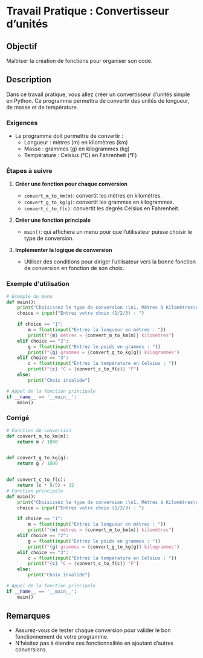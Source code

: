 # Travail Pratique : Convertisseur d’unités  

## Objectif  
Maîtriser la création de fonctions pour organiser son code.

## Description  
Dans ce travail pratique, vous allez créer un convertisseur d’unités simple en Python. Ce programme permettra de convertir des unités de longueur, de masse et de température.

### Exigences  
- Le programme doit permettre de convertir :  
  - Longueur : mètres (m) en kilomètres (km)  
  - Masse : grammes (g) en kilogrammes (kg)  
  - Température : Celsius (°C) en Fahrenheit (°F)  

### Étapes à suivre  
1. **Créer une fonction pour chaque conversion**  
   - `convert_m_to_km(m)`: convertit les mètres en kilomètres.  
   - `convert_g_to_kg(g)`: convertit les grammes en kilogrammes.  
   - `convert_c_to_f(c)`: convertit les degrés Celsius en Fahrenheit.  

2. **Créer une fonction principale**  
   - `main()`: qui affichera un menu pour que l’utilisateur puisse choisir le type de conversion.

3. **Implémenter la logique de conversion**  
   - Utiliser des conditions pour diriger l’utilisateur vers la bonne fonction de conversion en fonction de son choix.

### Exemple d'utilisation  
```python
# Exemple du menu  
def main():  
    print("Choisissez le type de conversion :\n1. Mètres à Kilomètres\n2. Grammes à Kilogrammes\n3. Celsius à Fahrenheit")  
    choice = input("Entrez votre choix (1/2/3) : ")  

    if choice == "1":  
        m = float(input("Entrez la longueur en mètres : "))  
        print(f"{m} mètres = {convert_m_to_km(m)} kilomètres")  
    elif choice == "2":  
        g = float(input("Entrez le poids en grammes : "))  
        print(f"{g} grammes = {convert_g_to_kg(g)} kilogrammes")  
    elif choice == "3":  
        c = float(input("Entrez la température en Celsius : "))  
        print(f"{c} °C = {convert_c_to_f(c)} °F")  
    else:  
        print("Choix invalide")

# Appel de la fonction principale  
if __name__ == '__main__':  
    main()  
```  

### Corrigé  
```python
# Fonction de conversion  
def convert_m_to_km(m):  
    return m / 1000  


def convert_g_to_kg(g):  
    return g / 1000  


def convert_c_to_f(c):  
    return (c * 9/5) + 32  
# Fonction principale  
def main():  
    print("Choisissez le type de conversion :\n1. Mètres à Kilomètres\n2. Grammes à Kilogrammes\n3. Celsius à Fahrenheit")  
    choice = input("Entrez votre choix (1/2/3) : ")  

    if choice == "1":  
        m = float(input("Entrez la longueur en mètres : "))  
        print(f"{m} mètres = {convert_m_to_km(m)} kilomètres")  
    elif choice == "2":  
        g = float(input("Entrez le poids en grammes : "))  
        print(f"{g} grammes = {convert_g_to_kg(g)} kilogrammes")  
    elif choice == "3":  
        c = float(input("Entrez la température en Celsius : "))  
        print(f"{c} °C = {convert_c_to_f(c)} °F")  
    else:  
        print("Choix invalide")

# Appel de la fonction principale  
if __name__ == '__main__':  
    main()  
```  

## Remarques  
- Assurez-vous de tester chaque conversion pour valider le bon fonctionnement de votre programme.
- N’hésitez pas à étendre ces fonctionnalités en ajoutant d’autres conversions.